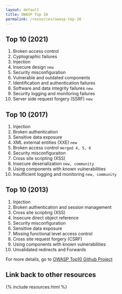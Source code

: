 ```yaml
---
layout: default
title: OWASP Top 10
permalink: /resources/owasp-top-10
---
```


## Top 10 (2021)
1. Broken access control
2. Cyptographic failures
3. Injection
4. Insecure design `new`
5. Security misconfiguration
6. Vulnerable and outdated components
7. Identification and authentication failures
8. Software and data integrity failures `new`
9. Security logging and monitoring failures
10. Server side request forgery (SSRF) `new`


## Top 10 (2017)
1. Injection
2. Broken authentication
3. Sensitive data exposure
4. XML external entities (XXE) `new`
5. Broken access control `merged 4, 5, 6`
6. Security misconfiguraiton
7. Cross site scripting (XSS)
8. Insecure deserialization `new, community`
9. Using components with known vulnerabilities
10. Insufficient logging and monitoring `new, community`


## Top 10 (2013)
1. Injection
2. Broken authentication and session management
3. Cross site scripting (XSS)
4. Insecure direct object reference
5. Security misconfiguration
6. Sensitive data exposure
7. Missing functional level access control
8. Cross site request forgery (CSRF)
9. Using components with known vulnerabilities
10. Unvalidated redirects and Forwards


For more details, go to [OWASP Top10 Github Project](https://github.com/OWASP/Top10)

## Link back to other resources
{% include resources.html %}